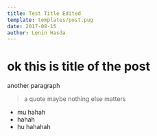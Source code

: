 ```yaml
---
title: Test Title Edited
template: templates/post.pug
date: 2017-08-15
author: Lenin Hasda
---
```


# ok this is title of the post
another paragraph

> a quote maybe
> nothing else matters

- mu hahah
- hahah
- hu hahahah